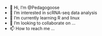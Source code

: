 - 👋 Hi, I’m @Pedagogoose
- 👀 I’m interested in scRNA-seq data analysis
- 🌱 I’m currently learning R and linux 
- 💞️ I’m looking to collaborate on ...
- 📫 How to reach me ...

<!---
Pedagogoose/Pedagogoose is a ✨ special ✨ repository because its `README.md` (this file) appears on your GitHub profile.
You can click the Preview link to take a look at your changes.
--->
